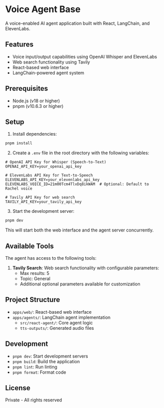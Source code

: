 # Voice Agent Base

A voice-enabled AI agent application built with React, LangChain, and ElevenLabs.

## Features

- Voice input/output capabilities using OpenAI Whisper and ElevenLabs
- Web search functionality using Tavily
- React-based web interface
- LangChain-powered agent system

## Prerequisites

- Node.js (v18 or higher)
- pnpm (v10.6.3 or higher)

## Setup

1. Install dependencies:
```bash
pnpm install
```

2. Create a `.env` file in the root directory with the following variables:
```env
# OpenAI API Key for Whisper (Speech-to-Text)
OPENAI_API_KEY=your_openai_api_key

# ElevenLabs API Key for Text-to-Speech
ELEVENLABS_API_KEY=your_elevenlabs_api_key
ELEVENLABS_VOICE_ID=21m00Tcm4TlvDq8ikWAM  # Optional: Default to Rachel voice

# Tavily API Key for web search
TAVILY_API_KEY=your_tavily_api_key
```

3. Start the development server:
```bash
pnpm dev
```

This will start both the web interface and the agent server concurrently.

## Available Tools

The agent has access to the following tools:

1. **Tavily Search**: Web search functionality with configurable parameters:
   - Max results: 5
   - Topic: General
   - Additional optional parameters available for customization

## Project Structure

- `apps/web/`: React-based web interface
- `apps/agents/`: LangChain agent implementation
  - `src/react-agent/`: Core agent logic
  - `tts-outputs/`: Generated audio files

## Development

- `pnpm dev`: Start development servers
- `pnpm build`: Build the application
- `pnpm lint`: Run linting
- `pnpm format`: Format code

## License

Private - All rights reserved
